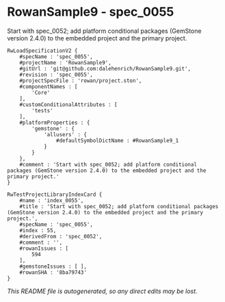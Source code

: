 # RowanSample9 - spec_0055
Start with spec_0052; add platform conditional packages (GemStone version 2.4.0) to the embedded project and the primary project.
```
RwLoadSpecificationV2 {
	#specName : 'spec_0055',
	#projectName : 'RowanSample9',
	#gitUrl : 'git@github.com:dalehenrich/RowanSample9.git',
	#revision : 'spec_0055',
	#projectSpecFile : 'rowan/project.ston',
	#componentNames : [
		'Core'
	],
	#customConditionalAttributes : [
		'tests'
	],
	#platformProperties : {
		'gemstone' : {
			'allusers' : {
				#defaultSymbolDictName : #RowanSample9_1
			}
		}
	},
	#comment : 'Start with spec_0052; add platform conditional packages (GemStone version 2.4.0) to the embedded project and the primary project.'
}

RwTestProjectLibraryIndexCard {
	#name : 'index_0055',
	#title : 'Start with spec_0052; add platform conditional packages (GemStone version 2.4.0) to the embedded project and the primary project.',
	#specName : 'spec_0055',
	#index : 55,
	#derivedFrom : 'spec_0052',
	#comment : '',
	#rowanIssues : [
		594
	],
	#gemstoneIssues : [ ],
	#rowanSHA : '8ba79743'
}
```

*This README file is autogenerated, so any direct edits may be lost.*
